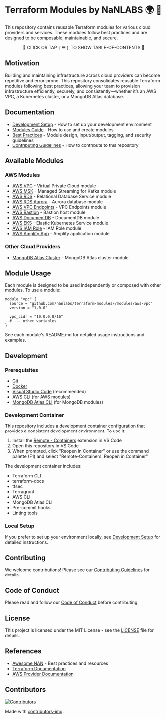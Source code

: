 # Terraform Modules by NaNLABS 🌍 🔧

This repository contains reusable Terraform modules for various cloud providers and services. These modules follow best practices and are designed to be composable, maintainable, and secure.

<div align="center">

📖 CLICK OR TAP ❲☰❳ TO SHOW TABLE-OF-CONTENTS 📖

</div> <!-- center -->

## Motivation

Building and maintaining infrastructure across cloud providers can become repetitive and error-prone. This repository consolidates reusable Terraform modules following best practices, allowing your team to provision infrastructure efficiently, securely, and consistently—whether it’s an AWS VPC, a Kubernetes cluster, or a MongoDB Atlas database.

## Documentation

- [Development Setup](docs/DEV_SETUP.md) - How to set up your development environment
- [Modules Guide](docs/MODULES.md) - How to use and create modules
- [Best Practices](docs/BEST_PRACTICES.md) - Module design, input/output, tagging, and security guidelines
- [Contributing Guidelines](docs/CONTRIBUTING_GUIDELINES.md) - How to contribute to this repository

## Available Modules

### AWS Modules

- [AWS VPC](modules/aws-vpc/) - Virtual Private Cloud module
- [AWS MSK](modules/aws-msk/) - Managed Streaming for Kafka module
- [AWS RDS](modules/aws-rds/) - Relational Database Service module
- [AWS RDS Aurora](modules/aws-rds-aurora/) - Aurora database module
- [AWS VPC Endpoints](modules/aws-vpc-endpoints/) - VPC Endpoints module
- [AWS Bastion](modules/aws-bastion/) - Bastion host module
- [AWS DocumentDB](modules/aws-docdb/) - DocumentDB module
- [AWS EKS](modules/aws-eks/) - Elastic Kubernetes Service module
- [AWS IAM Role](modules/aws-iam-role/) - IAM Role module
- [AWS Amplify App](modules/aws-amplify-app/) - Amplify application module

### Other Cloud Providers

- [MongoDB Atlas Cluster](modules/mongodb-atlas-cluster/) - MongoDB Atlas cluster module

## Module Usage

Each module is designed to be used independently or composed with other modules. To use a module:

```hcl
module "vpc" {
  source = "github.com/nanlabs/terraform-modules//modules/aws-vpc"
  version = "1.0.0"

  vpc_cidr = "10.0.0.0/16"
  # ... other variables
}
```

See each module's README.md for detailed usage instructions and examples.

## Development

### Prerequisites

- [Git](https://git-scm.com/downloads)
- [Docker](https://www.docker.com/products/docker-desktop)
- [Visual Studio Code](https://code.visualstudio.com/) (recommended)
- [AWS CLI](https://aws.amazon.com/cli/) (for AWS modules)
- [MongoDB Atlas CLI](https://www.mongodb.com/docs/atlas/cli/stable/) (for MongoDB modules)

### Development Container

This repository includes a development container configuration that provides a consistent development environment. To use it:

1. Install the [Remote - Containers](https://marketplace.visualstudio.com/items?itemName=ms-vscode-remote.remote-containers) extension in VS Code
2. Open this repository in VS Code
3. When prompted, click "Reopen in Container" or use the command palette (F1) and select "Remote-Containers: Reopen in Container"

The development container includes:

- Terraform CLI
- terraform-docs
- tfsec
- Terragrunt
- AWS CLI
- MongoDB Atlas CLI
- Pre-commit hooks
- Linting tools

### Local Setup

If you prefer to set up your environment locally, see [Development Setup](docs/DEV_SETUP.md) for detailed instructions.

## Contributing

We welcome contributions! Please see our [Contributing Guidelines](docs/CONTRIBUTING_GUIDELINES.md) for details.

## Code of Conduct

Please read and follow our [Code of Conduct](CODE_OF_CONDUCT.md) before contributing.

## License

This project is licensed under the MIT License - see the [LICENSE](LICENSE) file for details.

## References

- [Awesome NAN](https://github.com/nanlabs/awesome-nan) - Best practices and resources
- [Terraform Documentation](https://www.terraform.io/docs/index.html)
- [AWS Provider Documentation](https://registry.terraform.io/providers/hashicorp/aws/latest/docs)

## Contributors

[![Contributors](https://contrib.rocks/image?repo=nanlabs/terraform-modules)](https://github.com/nanlabs/terraform-modules/graphs/contributors)

Made with [contributors-img](https://contrib.rocks).
